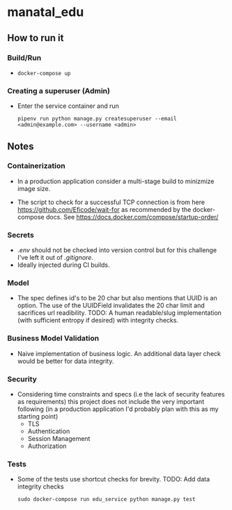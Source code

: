 # manatal_edu

## How to run it

### Build/Run

-   `docker-compose up`

### Creating a superuser (Admin)

- Enter the service container and run 

    `pipenv run python manage.py createsuperuser --email <admin@example.com> --username <admin>`

## Notes

### Containerization
- In a production application consider a multi-stage build to minizmize image size.

- The script to check for a successful TCP connection is from here https://github.com/Eficode/wait-for as recommended by the docker-compose docs. See https://docs.docker.com/compose/startup-order/

### Secrets
- *.env* should not be checked into version control but for this challenge I've left it out of *.gitignore*.
- Ideally injected during CI builds.

### Model

- The spec defines id's to be 20 char but also mentions that UUID is an option. The use of the UUIDField invalidates the 20 char limit and sacrifices url readibility. TODO: A human readable/slug implementation (with sufficient entropy if desired) with integrity checks. 

### Business Model Validation

- Naive implementation of business logic. An additional data layer check would be better for data integrity.

### Security

- Considering time constraints and specs (i.e the lack of security features as requirements) this project does not include the very important following (in a production application I'd probably plan with this as my starting point)
    - TLS 
    - Authentication
    - Session Management 
    - Authorization
    
### Tests

- Some of the tests use shortcut checks for brevity. TODO: Add data integrity checks

    `sudo docker-compose run edu_service python manage.py test`
